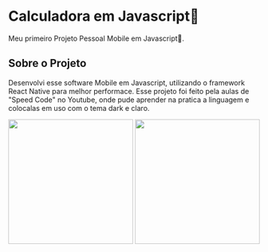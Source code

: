 # Calculadora em Javascript📰

Meu primeiro Projeto Pessoal Mobile em Javascript📱.

## Sobre o Projeto

Desenvolvi esse software Mobile em Javascript, utilizando o framework React Native para melhor performace.
Esse projeto foi feito pela aulas de "Speed Code" no Youtube, onde pude aprender na pratica a linguagem e colocalas em uso com o tema dark e claro. 

<img src="https://github.com/Neckel23/Calculadora/assets/91476119/a1ab199d-fb70-441c-8b89-e90ee7c0281d" width ="250px" >
<img src="https://github.com/Neckel23/Calculadora/assets/91476119/8680e0a9-7e02-4d2a-81ef-b25647036c25" width ="250px" >
